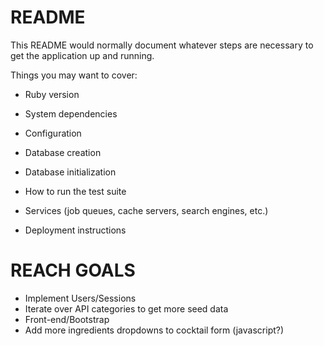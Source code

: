 # README

This README would normally document whatever steps are necessary to get the
application up and running.

Things you may want to cover:

* Ruby version

* System dependencies

* Configuration

* Database creation

* Database initialization

* How to run the test suite

* Services (job queues, cache servers, search engines, etc.)

* Deployment instructions

# REACH GOALS

- Implement Users/Sessions
- Iterate over API categories to get more seed data
- Front-end/Bootstrap
- Add more ingredients dropdowns to cocktail form (javascript?)
